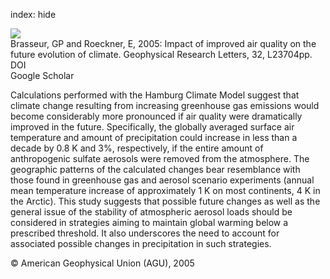 index: hide

<div class="Citation">
    <div class="Citation-thumb CitationThumb-linked"  data-href="https://doi.org/10.1029/2005gl023902">
      <img src="https://static.claimspace.cloud/climate-study-static/refs/thumbs/12/Brasseur_and_Roeckner_2005-thumb.png" />
    </div>

  <div class="Citation-body">
    <div class="Citation-text">Brasseur, GP and Roeckner, E, 2005: Impact of improved air quality on the future evolution of climate. <span class="Article-journal">Geophysical Research Letters, </span><span class="Article-volume">32, </span>L23704pp.</div>
    <div class="Citation-links">
      <div class="CitationLink" data-href="https://doi.org/10.1029/2005gl023902">
        <div class="CitationLink-icon CitationLink-Doi"></div>
        <div class="CitationLink-text">DOI</div>
      </div>
      <div class="CitationLink" data-href="https://scholar.google.com/scholar?q=10.1029/2005gl023902">
        <div class="CitationLink-icon CitationLink-Scholar"></div>
        <div class="CitationLink-text">Google Scholar</div>
      </div>
    </div>
  </div>
</div>

Calculations performed with the Hamburg Climate Model suggest that climate change resulting from increasing greenhouse gas emissions would become considerably more pronounced if air quality were dramatically improved in the future. Specifically, the globally averaged surface air temperature and amount of precipitation could increase in less than a decade by 0.8 K and 3%, respectively, if the entire amount of anthropogenic sulfate aerosols were removed from the atmosphere. The geographic patterns of the calculated changes bear resemblance with those found in greenhouse gas and aerosol scenario experiments (annual mean temperature increase of approximately 1 K on most continents, 4 K in the Arctic). This study suggests that possible future changes as well as the general issue of the stability of atmospheric aerosol loads should be considered in strategies aiming to maintain global warming below a prescribed threshold. It also underscores the need to account for associated possible changes in precipitation in such strategies.

<div class="Citation-copy">
&copy; American Geophysical Union (AGU), 2005
</div>